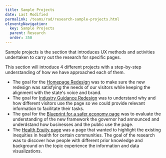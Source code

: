 ```yaml
---
title: Sample Projects
date: Last Modified 
permalink: /teams/rad/research-sample-projects.html
eleventyNavigation:
  key: Sample Projects
  parent: Research
  order: 350
---
```


Sample projects is the section that introduces UX methods and activities undertaken to carry out the research for specific pages.

This section will introduce 4 different projects with a step-by-step understanding of how we have approached each of them.


- The goal for the [Homepage Redesign](https://teamdocs.covid19.ca.gov/teams/rad/homepage.html) was to make sure the new redesign was satisfying the needs of our visitors while keeping the alignment with the state's voice and brand. 
- The goal for [Industry Guidance Redesign](https://teamdocs.covid19.ca.gov/teams/rad/industry-guidance.html) was to understand why and how different visitors use the page so we could provide relevant information to facilitate their tasks.
- The goal for the [Blueprint for a safer economy page](https://teamdocs.covid19.ca.gov/teams/rad/blueprint-safer.html) was to evaluate the understanding of the new framework the governor had announced and underdstand how businesses and the public use the page. 
- The [Health Equity page](https://teamdocs.covid19.ca.gov/teams/rad/health-equity.html) was a page that wanted to highlight the existing inequities in health for certain communities. The goal of the research was to discover how people with different prior knowledge and background on the topic experience the information and data visualizations. 

